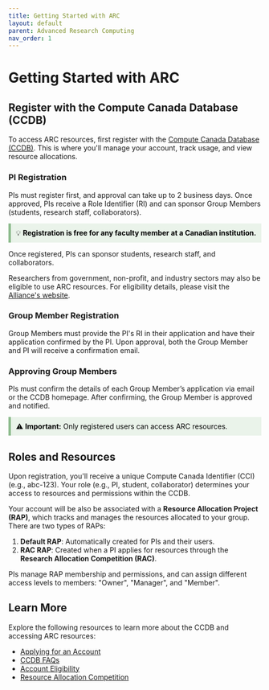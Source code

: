 ```yaml
---
title: Getting Started with ARC
layout: default 
parent: Advanced Research Computing
nav_order: 1
---
```


# Getting Started with ARC

## Register with the Compute Canada Database (CCDB)
To access ARC resources, first register with the [Compute Canada Database (CCDB)](https://ccdb.alliancecan.ca/security/login). This is where you'll manage your account, track usage, and view  resource allocations. 

### PI Registration 
PIs must register first, and approval  can take up to 2 business days. Once approved, PIs receive a Role Identifier (RI) and can sponsor Group Members (students, research staff, collaborators).

<div style="background-color: #eaf3ea; border-left: 5px solid #8FBC8F; padding: 10px; color: black;">
  💡 <strong>Registration is free for any faculty member at a Canadian institution.</strong>
</div>  


 Once registered, PIs can sponsor students, research staff, and collaborators.

 Researchers from government, non-profit, and industry sectors may also be eligible to use ARC resources. For eligibility details, please visit the [Alliance's website](https://alliancecan.ca/en/services/advanced-research-computing/account-management). 

### Group Member Registration 
Group Members must provide the PI's RI in their application and have their application confirmed by the PI. Upon approval, both the Group Member and PI will receive a confirmation email.

### Approving Group Members 
PIs must confirm the details of each Group Member’s application via email or the CCDB homepage. After confirming, the Group Member is approved and notified.

<div style="background-color: #eaf3ea; border-left: 5px solid #8FBC8F; padding: 10px; color: black;">
  ⚠️ <strong>Important:</strong> Only registered users can access ARC resources.
</div>

## Roles and Resources 

Upon registration, you'll receive a unique Compute Canada Identifier (CCI) (e.g., abc-123). Your role (e.g., PI, student, collaborator) determines your access to resources and permissions within the CCDB.


Your account  will be also be associated with a **Resource Allocation Project (RAP)**, which tracks and manages the resources allocated to your group. There are two types of RAPs: 
1. **Default RAP**: Automatically created for PIs and their users. 
2. **RAC RAP**: Created when a PI applies for resources through the **Research Allocation Competition (RAC)**.  

PIs manage RAP membership and permissions, and can assign different access levels to members: "Owner", "Manager", and "Member".


## Learn More 
Explore the following resources to learn more about the CCDB and accessing ARC resources:  
* [Applying for an Account](https://alliancecan.ca/en/services/advanced-research-computing/account-management/apply-account)
* [CCDB FAQs](https://docs.alliancecan.ca/wiki/Frequently_Asked_Questions_about_the_CCDB)
* [Account Eligibility](https://alliancecan.ca/en/services/advanced-research-computing/account-management)
* [Resource Allocation Competition](https://alliancecan.ca/en/services/advanced-research-computing/accessing-resources/resource-allocation-competition)


